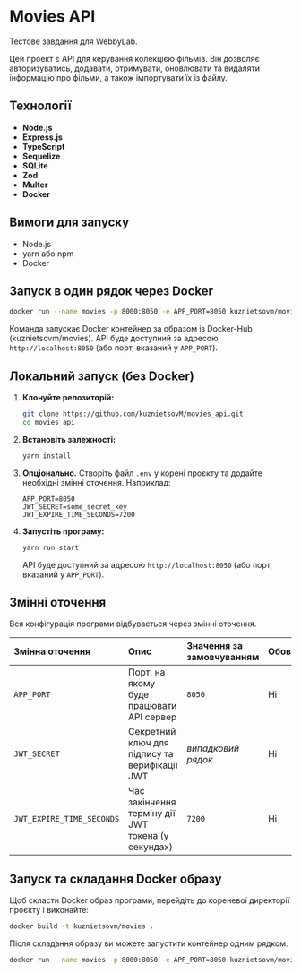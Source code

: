 # Movies API
Тестове завдання для WebbyLab.

Цей проект є API для керування колекцією фільмів. Він дозволяє авторизуватись, додавати, отримувати, оновлювати та видаляти інформацію про фільми, а також імпортувати їх із файлу.

## Технології

* **Node.js**
* **Express.js**
* **TypeScript**
* **Sequelize**
* **SQLite**
* **Zod**
* **Multer**
* **Docker**

## Вимоги для запуску

* Node.js
* yarn або npm
* Docker

## Запуск в один рядок через Docker

```bash
docker run --name movies -p 8000:8050 -e APP_PORT=8050 kuznietsovm/movies
```

Команда запускає Docker контейнер за образом із Docker-Hub (kuznietsovm/movies).
API буде доступний за адресою `http://localhost:8050` (або порт, вказаний у `APP_PORT`).

## Локальний запуск (без Docker)

1.  **Клонуйте репозиторій:**
    ```bash
    git clone https://github.com/kuznietsovM/movies_api.git
    cd movies_api
    ```
2.  **Встановіть залежності:**
    ```bash
    yarn install
    ```
3.  **Опціонально.** Створіть файл `.env` у корені проєкту та додайте необхідні змінні оточення. Наприклад:
    ```
    APP_PORT=8050
    JWT_SECRET=some_secret_key
    JWT_EXPIRE_TIME_SECONDS=7200
    ```
4.  **Запустіть програму:**
    ```bash
    yarn run start
    ```
    API буде доступний за адресою `http://localhost:8050` (або порт, вказаний у `APP_PORT`).

## Змінні оточення

Вся конфігурація програми відбувається через змінні оточення.

| Змінна оточення          | Опис                                              | Значення за замовчуванням  | Обов'язкова |
| :--------------          | :-----------------------------------------------  | :------------------------- | :---------- |
| `APP_PORT`               | Порт, на якому буде працювати API сервер          | `8050`                     | Ні          |
| `JWT_SECRET`             | Секретний ключ для підпису та верифікації JWT     | *випадковий рядок*         | Ні          |
| `JWT_EXPIRE_TIME_SECONDS`| Час закінчення терміну дії JWT токена (у секундах)| `7200`                     | Ні          |


## Запуск та складання Docker образу

Щоб скласти Docker образ програми, перейдіть до кореневої директорії проєкту і виконайте:

```bash
docker build -t kuznietsovm/movies .
```
Після складання образу ви можете запустити контейнер одним рядком.

```bash
docker run --name movies -p 8000:8050 -e APP_PORT=8050 kuznietsovm/movies
```
